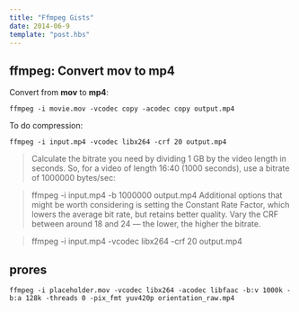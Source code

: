 ```yaml
---
title: "Ffmpeg Gists"
date: 2014-06-9
template: "post.hbs"
---
```


## ffmpeg: Convert mov to mp4


Convert from **mov** to **mp4**:

`ffmpeg -i movie.mov -vcodec copy -acodec copy output.mp4`


To do compression:

`ffmpeg -i input.mp4 -vcodec libx264 -crf 20 output.mp4`


>Calculate the bitrate you need by dividing 1 GB by the video length in seconds. So, for a video of length 16:40 (1000 seconds), use a bitrate of 1000000 bytes/sec:

>ffmpeg -i input.mp4 -b 1000000 output.mp4
Additional options that might be worth considering is setting the Constant Rate Factor, which lowers the average bit rate, but retains better quality. Vary the CRF between around 18 and 24 — the lower, the higher the bitrate.

>ffmpeg -i input.mp4 -vcodec libx264 -crf 20 output.mp4


## prores
`ffmpeg -i placeholder.mov -vcodec libx264 -acodec libfaac -b:v 1000k -b:a 128k -threads 0 -pix_fmt yuv420p orientation_raw.mp4`